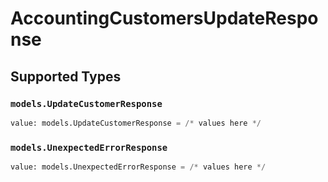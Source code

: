 # AccountingCustomersUpdateResponse


## Supported Types

### `models.UpdateCustomerResponse`

```python
value: models.UpdateCustomerResponse = /* values here */
```

### `models.UnexpectedErrorResponse`

```python
value: models.UnexpectedErrorResponse = /* values here */
```

